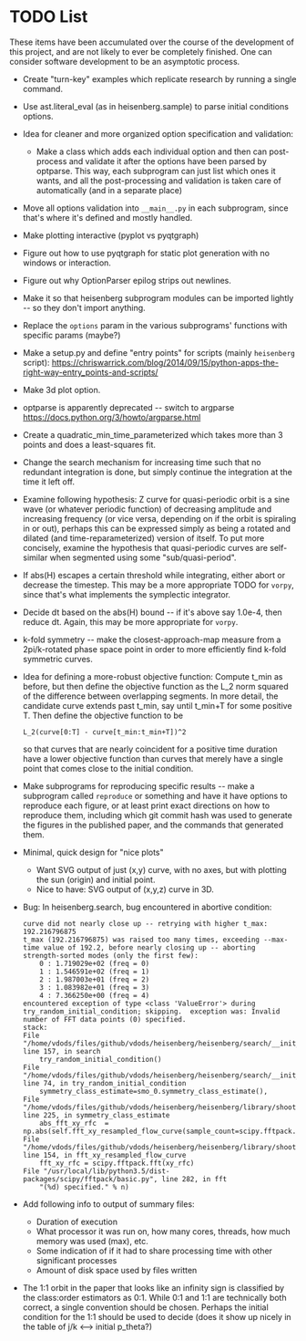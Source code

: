 # TODO List

These items have been accumulated over the course of the development of this project, and are not likely
to ever be completely finished.  One can consider software development to be an asymptotic process.

-   Create "turn-key" examples which replicate research by running a single command.
-   Use ast.literal_eval (as in heisenberg.sample) to parse initial conditions options.
-   Idea for cleaner and more organized option specification and validation:
    -   Make a class which adds each individual option and then can post-process and validate it after the
        options have been parsed by optparse.  This way, each subprogram can just list which ones it
        wants, and all the post-processing and validation is taken care of automatically (and in a
        separate place)
-   Move all options validation into `__main__.py` in each subprogram, since that's where it's defined
    and mostly handled.
-   Make plotting interactive (pyplot vs pyqtgraph)
-   Figure out how to use pyqtgraph for static plot generation with no windows or interaction.
-   Figure out why OptionParser epilog strips out newlines.
-   Make it so that heisenberg subprogram modules can be imported lightly -- so they don't import anything.
-   Replace the `options` param in the various subprograms' functions with specific params (maybe?)
-   Make a setup.py and define "entry points" for scripts (mainly `heisenberg` script):
    https://chriswarrick.com/blog/2014/09/15/python-apps-the-right-way-entry_points-and-scripts/
-   Make 3d plot option.
-   optparse is apparently deprecated -- switch to argparse https://docs.python.org/3/howto/argparse.html
-   Create a quadratic_min_time_parameterized which takes more than 3 points and does a least-squares fit.
-   Change the search mechanism for increasing time such that no redundant integration is done, but
    simply continue the integration at the time it left off.
-   Examine following hypothesis: Z curve for quasi-periodic orbit is a sine wave (or whatever periodic
    function) of decreasing amplitude and increasing frequency (or vice versa, depending on if the orbit
    is spiraling in or out), perhaps this can be expressed simply as being a rotated and dilated (and
    time-reparameterized) version of itself.  To put more concisely, examine the hypothesis that
    quasi-periodic curves are self-similar when segmented using some "sub/quasi-period".
-   If abs(H) escapes a certain threshold while integrating, either abort or decrease the timestep.
    This may be a more appropriate TODO for `vorpy`, since that's what implements the symplectic
    integrator.
-   Decide dt based on the abs(H) bound -- if it's above say 1.0e-4, then reduce dt.  Again, this may
    be more appropriate for `vorpy`.
-   k-fold symmetry -- make the closest-approach-map measure from a 2pi/k-rotated phase space point
    in order to more efficiently find k-fold symmetric curves.
-   Idea for defining a more-robust objective function: Compute t_min as before, but then define the
    objective function as the L_2 norm squared of the difference between overlapping segments.
    In more detail, the candidate curve extends past t_min, say until t_min+T for some positive T.
    Then define the objective function to be

        L_2(curve[0:T] - curve[t_min:t_min+T])^2

    so that curves that are nearly coincident for a positive time duration have a lower objective
    function than curves that merely have a single point that comes close to the initial condition.
-   Make subprograms for reproducing specific results -- make a subprogram called `reproduce` or something
    and have it have options to reproduce each figure, or at least print exact directions on how to reproduce them,
    including which git commit hash was used to generate the figures in the published paper, and the commands
    that generated them.
-   Minimal, quick design for "nice plots"
    -   Want SVG output of just (x,y) curve, with no axes, but with plotting the sun (origin) and initial point.
    -   Nice to have: SVG output of (x,y,z) curve in 3D.
-   Bug: In heisenberg.search, bug encountered in abortive condition:

        curve did not nearly close up -- retrying with higher t_max: 192.216796875
        t_max (192.216796875) was raised too many times, exceeding --max-time value of 192.2, before nearly closing up -- aborting
        strength-sorted modes (only the first few):
            0 : 1.719029e+02 (freq = 0)
            1 : 1.546591e+02 (freq = 1)
            2 : 1.987003e+01 (freq = 2)
            3 : 1.083982e+01 (freq = 3)
            4 : 7.366250e+00 (freq = 4)
        encountered exception of type <class 'ValueError'> during try_random_initial_condition; skipping.  exception was: Invalid number of FFT data points (0) specified.
        stack:
        File "/home/vdods/files/github/vdods/heisenberg/heisenberg/search/__init__.py", line 157, in search
            try_random_initial_condition()
        File "/home/vdods/files/github/vdods/heisenberg/heisenberg/search/__init__.py", line 74, in try_random_initial_condition
            symmetry_class_estimate=smo_0.symmetry_class_estimate(),
        File "/home/vdods/files/github/vdods/heisenberg/heisenberg/library/shooting_method_objective.py", line 225, in symmetry_class_estimate
            abs_fft_xy_rfc  = np.abs(self.fft_xy_resampled_flow_curve(sample_count=scipy.fftpack.next_fast_len(order_estimate*mode_wraps)))
        File "/home/vdods/files/github/vdods/heisenberg/heisenberg/library/shooting_method_objective.py", line 154, in fft_xy_resampled_flow_curve
            fft_xy_rfc = scipy.fftpack.fft(xy_rfc)
        File "/usr/local/lib/python3.5/dist-packages/scipy/fftpack/basic.py", line 282, in fft
            "(%d) specified." % n)

-   Add following info to output of summary files:
    -   Duration of execution
    -   What processor it was run on, how many cores, threads, how much memory was used (max), etc.
    -   Some indication of if it had to share processing time with other significant processes
    -   Amount of disk space used by files written
-   The 1:1 orbit in the paper that looks like an infinity sign is classified by the class:order estimators as 0:1.
    While 0:1 and 1:1 are technically both correct, a single convention should be chosen.  Perhaps the initial
    condition for the 1:1 should be used to decide (does it show up nicely in the table of j/k <--> initial p_theta?)

